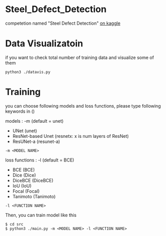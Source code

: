 # Steel_Defect_Detection
competetion named "Steel Defect Detection" [on kaggle](https://www.kaggle.com/c/severstal-steel-defect-detection/notebooks)

# Data Visualizatoin
if you want to check total number of training data and visualize some of them

```
python3 ./datavis.py
```

# Training
you can choose following models and loss functions, please type following keywords in ()

models : -m (default = unet)
- UNet (unet)
- ResNet-based Unet (resnetx: x is num layers of ResNet)
- ResUNet-a (resunet-a)

```
-m <MODEL NAME>
```

loss functions : -l (default = BCE)
- BCE (BCE)
- Dice (Dice)
- DiceBCE (DiceBCE)
- IoU (IoU)
- Focal (Focal)
- Tanimoto (Tanimoto)

```
-l <FUNCTION NAME>
```
Then, you can train model like this

```
$ cd src
$ python3 ./main.py -m <MODEL NAME> -l <FUNCTION NAME>
```
